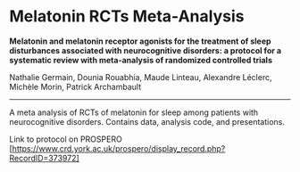 # Melatonin RCTs Meta-Analysis

**Melatonin and melatonin receptor agonists for the treatment of sleep disturbances associated with neurocognitive disorders: a protocol for a systematic review with meta-analysis of randomized controlled trials**

Nathalie Germain, Dounia Rouabhia, Maude Linteau, Alexandre Léclerc, Michèle Morin, Patrick Archambault

---

A meta analysis of RCTs of melatonin for sleep among patients with neurocognitive disorders. Contains data, analysis code, and presentations. 

Link to protocol on PROSPERO [https://www.crd.york.ac.uk/prospero/display_record.php?RecordID=373972]
